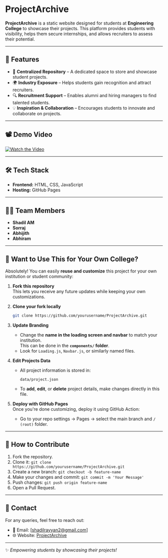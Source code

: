 # ProjectArchive

**ProjectArchive** is a static website designed for students at  **Engineering College** to showcase their projects. This platform provides students with visibility, helps them secure internships, and allows recruiters to assess their potential.

---

## 🚀 Features
- 📌 **Centralized Repository** – A dedicated space to store and showcase student projects.
- 🌍 **Industry Exposure** – Helps students gain recognition and attract recruiters.
- 🔍 **Recruitment Support** – Enables alumni and hiring managers to find talented students.
- 💡 **Inspiration & Collaboration** – Encourages students to innovate and collaborate on projects.

---

## 📽️ Demo Video
[![Watch the Video](https://img.youtube.com/vi/YOUR_VIDEO_ID/maxresdefault.jpg)](https://codecompasss.github.io/project_archive/public/video/demowebsitevideo.mp4)

---

## 🛠️ Tech Stack
- **Frontend:** HTML, CSS, JavaScript
- **Hosting:** GitHub Pages

---

## 👨‍💻 Team Members
- **Shadil AM**  
- **Sorraj**  
- **Abhijith**  
- **Abhiram**

---

## 🏫 Want to Use This for Your Own College?

Absolutely! You can easily **reuse and customize** this project for your own institution or student community:

1. **Fork this repository**  
   This lets you receive any future updates while keeping your own customizations.

2. **Clone your fork locally**  
   ```bash
   git clone https://github.com/yourusername/ProjectArchive.git
   ```

3. **Update Branding**  
   - Change the **name in the loading screen and navbar** to match your institution.  
     This can be done in the **`components/` folder**.
   - Look for `Loading.js`, `Navbar.js`, or similarly named files.

4. **Edit Projects Data**  
   - All project information is stored in:  
     ```
     data/project.json
     ```
   - To **add**, **edit**, or **delete** project details, make changes directly in this file.

5. **Deploy with GitHub Pages**  
   Once you're done customizing, deploy it using GitHub Action:
   - Go to your repo settings → Pages → select the main branch and `/ (root)` folder.

---

## 📜 How to Contribute
1. Fork the repository.
2. Clone it: `git clone https://github.com/yourusername/ProjectArchive.git`
3. Create a new branch: `git checkout -b feature-name`
4. Make your changes and commit: `git commit -m 'Your Message'`
5. Push changes: `git push origin feature-name`
6. Open a Pull Request.

---

## 📩 Contact
For any queries, feel free to reach out:  
- 📧 Email: [shadilrayyan2@gmail.com]  
- 🌐 Website: [ProjectArchive](https://codecompasss.github.io/project_archive/)

---

✨ *Empowering students by showcasing their projects!*  

